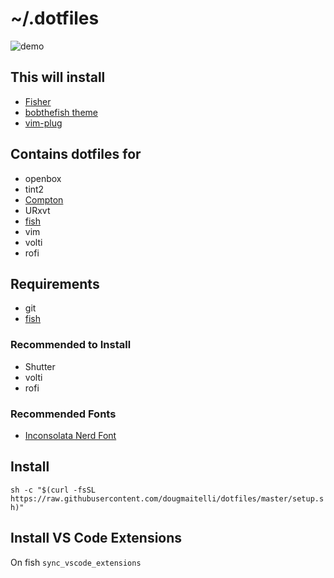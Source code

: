 # ~/.dotfiles

![demo](https://i.redd.it/qmogiazm88821.png)

## This will install
- [Fisher](https://github.com/jorgebucaran/fisher)
- [bobthefish theme](https://github.com/oh-my-fish/theme-bobthefish)
- [vim-plug](https://github.com/junegunn/vim-plug)

## Contains dotfiles for
- openbox
- tint2
- [Compton](https://github.com/chjj/compton)
- URxvt
- [fish](https://github.com/fish-shell/fish-shell)
- vim
- volti
- rofi

## Requirements
- git
- [fish](https://github.com/fish-shell/fish-shell)

### Recommended to Install
- Shutter
- volti
- rofi

### Recommended Fonts
- [Inconsolata Nerd Font](https://github.com/ryanoasis/nerd-fonts/tree/master/patched-fonts/Inconsolata/complete)

## Install
`sh -c "$(curl -fsSL https://raw.githubusercontent.com/dougmaitelli/dotfiles/master/setup.sh)"`

## Install VS Code Extensions
On fish `sync_vscode_extensions`
